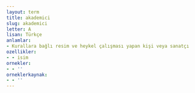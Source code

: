 ```yaml
---
layout: term
title: akademici
slug: akademici
letter: A
lisan: Türkçe
anlamlar:
- Kurallara bağlı resim ve heykel çalışması yapan kişi veya sanatçı
ozellikler:
- - isim
ornekler:
- - ''
orneklerkaynak:
- - ''
---
```

